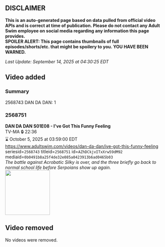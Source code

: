 ## DISCLAIMER
**This is an auto-generated page based on data pulled from official video APIs and is correct at time of publication. Please do not contact any Adult Swim employee on social media regarding any information this page provides.**  
**SPOILER ALERT: This page contains thumbnails of full episodes/shorts/etc. that might be spoilery to you. YOU HAVE BEEN WARNED.**  

_Last Update: September 14, 2025 at 04:30:25 EDT_
## Video added
### Summary
2568743 DAN DA DAN: 1  
### 2568751
**DAN DA DAN S01E08 - I've Got This Funny Feeling**  
TV-MA 🔒 22:36  
⌛ October 5, 2025 at 03:59:00 EDT  
https://www.adultswim.com/videos/dan-da-dan/ive-got-this-funny-feeling  
seriesid=`2568743` titleid=`2568751` id=`AZhDCkjvITxXrw59dM92` mediaid=`0b0491b8a25f4de32e085a0423913b6ad0465b03`  
_The battle against Acrobatic Silky is over, and the three briefly go back to normal school life before Serpoians show up again._  
<a href="https://media.cdn.adultswim.com/uploads/20250725/thumbnails/2_257251522567-Ep08_Still_0063.png"><img src="https://media.cdn.adultswim.com/uploads/20250725/thumbnails/2_257251522567-Ep08_Still_0063.png" height="144px" /></a>
## Video removed
No videos were removed.  
